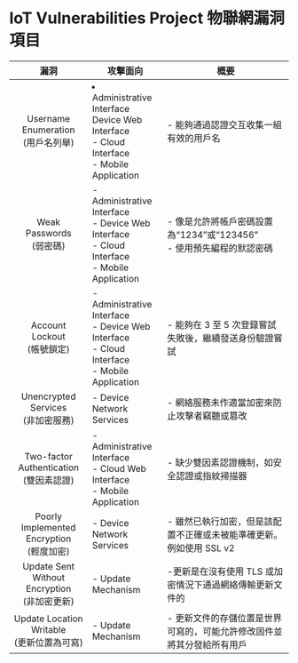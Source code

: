 # IoT Vulnerabilities Project 物聯網漏洞項目
|  漏洞  | 攻擊面向 | 概要 |
| :----: | ------- | ---- |
| Username Enumeration<br/>(用戶名列舉) | <li>Administrative Interface</li>Device Web Interface<br/>- Cloud Interface<br/>- Mobile Application | - 能夠通過認證交互收集一組有效的用戶名 |
| Weak Passwords<br/>(弱密碼) | - Administrative Interface<br/>- Device Web Interface<br/>- Cloud Interface<br/>- Mobile Application | - 像是允許將帳戶密碼設置為“1234”或“123456”<br/>- 使用預先編程的默認密碼 |
| Account Lockout<br/>(帳號鎖定) | - Administrative Interface<br/>- Device Web Interface<br/>- Cloud Interface<br/>- Mobile Application | -  能夠在 3 至 5 次登錄嘗試失敗後，繼續發送身份驗證嘗試 |
| Unencrypted Services<br/>(非加密服務) | - Device Network Services | - 網絡服務未作適當加密來防止攻擊者竊聽或篡改 |
| Two-factor Authentication<br/>(雙因素認證) | - Administrative Interface<br/>- Cloud Web Interface<br/>- Mobile Application | - 缺少雙因素認證機制，如安全認證或指紋掃描器 |
| Poorly Implemented Encryption<br/>(輕度加密) | - Device Network Services | - 雖然已執行加密，但是該配置不正確或未被能準確更新。例如使用 SSL v2  |
| Update Sent Without Encryption<br/>(非加密更新) | - Update Mechanism | -更新是在沒有使用 TLS 或加密情況下通過網絡傳輸更新文件的 |
| Update Location Writable<br/>(更新位置為可寫) | - Update Mechanism | - 更新文件的存儲位置是世界可寫的，可能允許修改固件並將其分發給所有用戶 |

